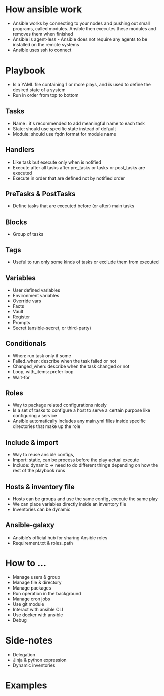 # How ansible work
- Ansible works by connecting to your nodes and pushing out small programs, called modules. Ansible then executes these modules and removes them when finished
- Ansible is agent-less - Ansible does not require any agents to be installed on the remote systems
- Ansible uses ssh to connect

# Playbook
- Is a YAML file containing 1 or more plays, and is used to define the desired state of a system
- Run in order from top to bottom

## Tasks
- Name : it's recommended to add meaningful name to each task 
- State: should use specific state instead of default
- Module: should use fqdn format for module name

## Handlers
- Like task but execute only when is notified
- Execute after all tasks after pre_tasks or tasks or post_tasks are executed
- Execute in order that are defined not by notified order
 
## PreTasks & PostTasks
- Define tasks that are executed before (or after) main tasks

## Blocks
- Group of tasks

## Tags
- Useful to run only some kinds of tasks or exclude them from executed

## Variables
- User defined variables
- Environment variables
- Override vars
- Facts
- Vault
- Register
- Prompts
- Secret (ansible-secret, or third-party)

## Conditionals
- When: run task only if some 
- Failed_when: describe when the task failed or not
- Changed_when: describe when the task changed or not
- Loop, with_items: prefer loop
- Wait-for

## Roles
- Way to package related configurations nicely
- Is a set of tasks to configure a host to serve a certain purpose like configuring a service
- Ansible automatically includes any main.yml files inside specific directories that
make up the role

## Include & import
- Way to reuse ansible configs, 
- Import: static, can be process before the play actual execute
- Include: dynamic -> need to do different things depending on how the rest of the playbook runs

## Hosts & inventory file
- Hosts can be groups and use the same config, execute the same play
- We can place variables directly inside an inventory file
- Inventories can be dynamic

## Ansible-galaxy
- Ansible’s official hub for sharing Ansible roles
- Requirement.txt & roles_path

# How to ...
- Manage users & group
- Manage file & directory
- Manage packages
- Run operation in the background
- Manage cron jobs
- Use git module
- Interact with ansible CLI
- Use docker with ansible
- Debug

# Side-notes
- Delegation
- Jinja & python expression
- Dynamic inventories

# Examples
